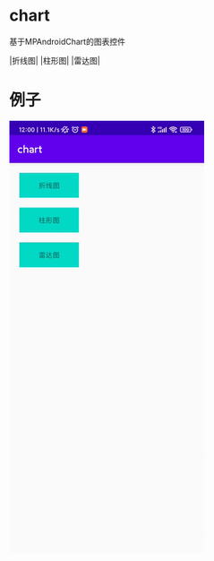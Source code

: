 # chart
基于MPAndroidChart的图表控件

|折线图|
|柱形图|
|雷达图|

# 例子
![](https://github.com/luod852456/chart/blob/master/chart.gif)
